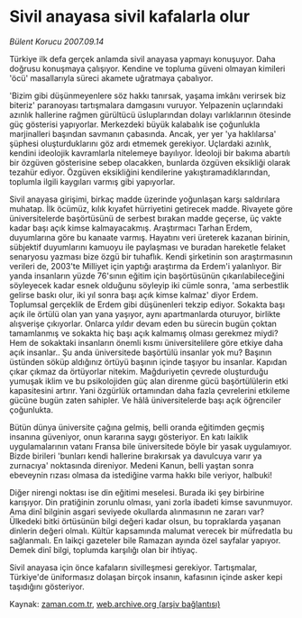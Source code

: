 # Sivil anayasa sivil kafalarla olur

*Bülent Korucu 2007.09.14*

<tr><td class="metin" colspan="2" style="padding-top: 20px; padding-left: 5px; padding-right: 10px;">Türkiye ilk defa gerçek anlamda sivil anayasa yapmayı konuşuyor. Daha doğrusu konuşmaya çalışıyor. Kendine ve topluma güveni olmayan kimileri 'öcü' masallarıyla süreci akamete uğratmaya çabalıyor.</td></tr><tr><td class="metin" colspan="2" style="padding-top: 20px; padding-left: 5px; padding-right: 10px;"><p>'Bizim gibi düşünmeyenlere söz hakkı tanırsak, yaşama imkânı verirsek biz biteriz' paranoyası tartışmalara damgasını vuruyor. Yelpazenin uçlarındaki azınlık hallerine rağmen gürültücü üsluplarından dolayı varlıklarının ötesinde güç gösterisi yapıyorlar. Merkezdeki büyük kalabalık ise çoğunlukla marjinalleri başından savmanın çabasında. Ancak, yer yer 'ya haklılarsa' şüphesi oluşturduklarını göz ardı etmemek gerekiyor. Uçlardaki azınlık, kendini ideolojik kavramlarla nitelemeye bayılıyor. İdeoloji bir bakıma abartılı bir özgüven gösterisine sebep olacakken, bunlarda özgüven eksikliği olarak tezahür ediyor. Özgüven eksikliğini kendilerine yakıştıramadıklarından, toplumla ilgili kaygıları varmış gibi yapıyorlar.
<p>Sivil anayasa girişimi, birkaç madde üzerinde yoğunlaşan karşı saldırılara muhatap. İlk öcümüz, kılık kıyafet hürriyetini getirecek madde. Rivayete göre üniversitelerde başörtüsünü de serbest bırakan madde geçerse, üç vakte kadar başı açık kimse kalmayacakmış. Araştırmacı Tarhan Erdem, duyumlarına göre bu kanaate varmış. Hayatını veri üreterek kazanan birinin, sübjektif duyumlarını kamuoyu ile paylaşması ve buradan hareketle felaket senaryosu yazması bize özgü bir tuhaflık. Kendi şirketinin son araştırmasının verileri de, 2003'te Milliyet için yaptığı araştırma da Erdem'i yalanlıyor. Bir yanda insanların yüzde 76'sının eğitim için başörtüsünün çıkarılabileceğini söyleyecek kadar esnek olduğunu söyleyip iki cümle sonra, 'ama serbestlik gelirse baskı olur, iki yıl sonra başı açık kimse kalmaz' diyor Erdem. Toplumsal gerçeklik de Erdem gibi düşünenleri tekzip ediyor. Sokakta başı açık ile örtülü olan yan yana yaşıyor, aynı apartmanlarda oturuyor, birlikte alışverişe çıkıyorlar. Onlarca yıldır devam eden bu sürecin bugün çoktan tamamlanmış ve sokakta hiç başı açık kalmamış olması gerekmez miydi? Hem de sokaktaki insanların önemli kısmı üniversitelilere göre etkiye daha açık insanlar.. Şu anda üniversitede başörtülü insanlar yok mu? Başının üstünden söküp aldığınız örtüyü başının içinde taşıyor bu insanlar. Kapıdan çıkar çıkmaz da örtüyorlar nitekim. Mağduriyetin çevrede oluşturduğu yumuşak iklim ve bu psikolojiden güç alan direnme gücü başörtülülerin etki kapasitesini artırır. Yani özgürlük ortamından daha fazla çevrelerini etkileme gücüne bugün zaten sahipler. Ve hâlâ üniversitelerde başı açık öğrenciler çoğunlukta. 
<p>Bütün dünya üniversite çağına gelmiş, belli oranda eğitimden geçmiş insanına güveniyor, onun kararına saygı gösteriyor. En katı laiklik uygulamalarının vatanı Fransa bile üniversitede böyle bir yasak uygulamıyor. Bizde birileri 'bunları kendi hallerine bırakırsak ya davulcuya varır ya zurnacıya' noktasında direniyor. Medeni Kanun, belli yaştan sonra ebeveynin rızası olmasa da istediğine varma hakkı bile veriyor, halbuki!
<p>Diğer nirengi noktası ise din eğitimi meselesi. Burada iki şey birbirine karışıyor. Din pratiğinin zorunlu olması, yani zorla ibadeti kimse savunmuyor. Ama dinî bilginin asgari seviyede okullarda alınmasının ne zararı var? Ülkedeki bitki örtüsünün bilgi değeri kadar olsun, bu topraklarda yaşanan dinlerin değeri olmalı. Kültür kapsamında malumat verecek bir müfredatla bu sağlanmalı. En laikçi gazeteler bile Ramazan ayında özel sayfalar yapıyor. Demek dinî bilgi, toplumda karşılığı olan bir ihtiyaç. 
<p>Sivil anayasa için önce kafaların sivilleşmesi gerekiyor. Tartışmalar, Türkiye'de üniformasız dolaşan birçok insanın, kafasının içinde asker kepi taşıdığını gösteriyor.<br/></p></p></p></p></p></td></tr>

Kaynak: [zaman.com.tr](http://zaman.com.tr/yazar.do?yazino=588214), [web.archive.org (arşiv bağlantısı)](http://web.archive.org/web/20080409203457/http://www.zaman.com.tr:80/yazar.do?yazino=588214)
